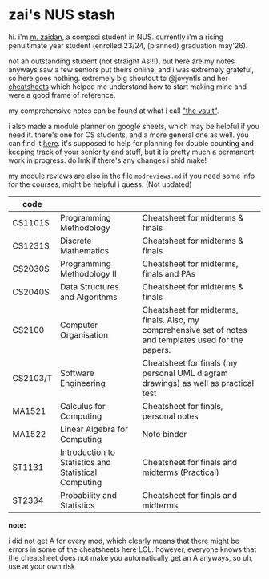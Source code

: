 # zai's NUS stash

hi. i'm [m. zaidan](https://www.linkedin.com/in/mzaidanbsani/), a compsci student in NUS.
currently i'm a rising penultimate year student (enrolled 23/24, (planned) graduation may'26). 

not an outstanding student (not straight As!!!), but here are my notes anyways
saw a few seniors put theirs online, and i was extremely grateful, so here goes nothing. extremely big shoutout to @jovyntls and her [cheatsheets](https://github.com/jovyntls/cheatsheets) which helped me understand how to start making mine and were a good frame of reference.

my comprehensive notes can be found at what i call ["the vault"](https://zaidansani.github.io/thevault/).

i also made a module planner on google sheets, which may be helpful if you need it. there's one for CS students, and a more general one as well. you can find it [here](https://docs.google.com/spreadsheets/d/1K3Uwi-M5q3lUXoWpmeIonP6WZ_Nedx9rc3auVxN--cQ/edit?usp=sharing). it's supposed to help for planning for double counting and keeping track of your seniority and stuff, but it is pretty much a permanent work in progress. do lmk if there's any changes i shld make!

my module reviews are also in the file ```modreviews.md``` if you need some info for the courses, might be helpful i guess. (Not updated)

| code       |                        |                                 |
|----------|-------------------------|----------------------------------|
| CS1101S  | Programming Methodology | Cheatsheet for midterms & finals |
| CS1231S  | Discrete Mathematics    | Cheatsheet for midterms & finals |
| CS2030S  | Programming Methodology II | Cheatsheet for midterms, finals and PAs |
| CS2040S  | Data Structures and Algorithms | Cheatsheet for midterms & finals |
| CS2100  | Computer Organisation | Cheatsheet for midterms, finals. Also, my comprehensive set of notes and templates used for the papers. |
| CS2103/T  | Software Engineering | Cheatsheet for finals (my personal UML diagram drawings) as well as practical test|
| MA1521   | Calculus for Computing  |  Cheatsheet for finals, personal notes |
| MA1522   | Linear Algebra for Computing | Note binder |
| ST1131   | Introduction to Statistics and Statistical Computing | Cheatsheet for finals and midterms (Practical) |
| ST2334 | Probability and Statistics | Cheatsheet for finals and midterms |

**note:**

i did not get A for every mod, which clearly means that there might be errors in some of the cheatsheets here LOL. however, everyone knows that the cheatsheet does not make you automatically get an A anyways, so uh, use at your own risk




